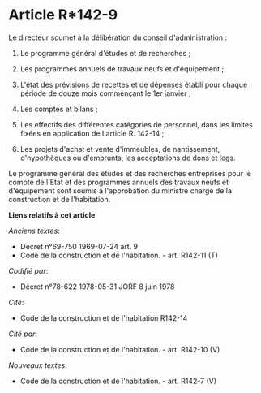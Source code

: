 # Article R*142-9

Le directeur soumet à la délibération du conseil d'administration :

1. Le programme général d'études et de recherches ;

2. Les programmes annuels de travaux neufs et d'équipement ;

3. L'état des prévisions de recettes et de dépenses établi pour chaque période de douze mois commençant le 1er janvier ;

4. Les comptes et bilans ;

5. Les effectifs des différentes catégories de personnel, dans les limites fixées en application de l'article R. 142-14 ;

6. Les projets d'achat et vente d'immeubles, de nantissement, d'hypothèques ou d'emprunts, les acceptations de dons et legs.

Le programme général des études et des recherches entreprises pour le compte de l'Etat et des programmes annuels des travaux
neufs et d'équipement sont soumis à l'approbation du ministre chargé de la construction et de l'habitation.

**Liens relatifs à cet article**

_Anciens textes_:

  - Décret n°69-750 1969-07-24 art. 9
  - Code de la construction et de l'habitation. - art. R142-11 (T)

_Codifié par_:

  - Décret n°78-622 1978-05-31 JORF 8 juin 1978

_Cite_:

  - Code de la construction et de l'habitation R142-14

_Cité par_:

  - Code de la construction et de l'habitation. - art. R142-10 (V)

_Nouveaux textes_:

  - Code de la construction et de l'habitation. - art. R142-7 (V)
